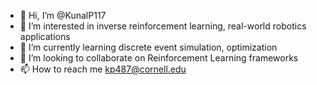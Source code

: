 - 👋 Hi, I’m @KunalP117
- 👀 I’m interested in inverse reinforcement learning, real-world robotics applications
- 🌱 I’m currently learning discrete event simulation, optimization
- 💞️ I’m looking to collaborate on Reinforcement Learning frameworks
- 📫 How to reach me kp487@cornell.edu

<!---
KunalP117/KunalP117 is a ✨ special ✨ repository because its `README.md` (this file) appears on your GitHub profile.
You can click the Preview link to take a look at your changes.
--->
